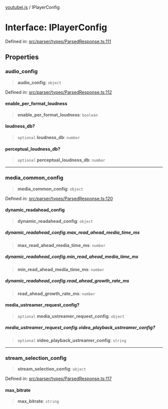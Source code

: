 [youtubei.js](../README.md) / IPlayerConfig

# Interface: IPlayerConfig

Defined in: [src/parser/types/ParsedResponse.ts:111](https://github.com/LuanRT/YouTube.js/blob/0733f60b57877f6b8b87dfd5cc6195b5085f5c09/src/parser/types/ParsedResponse.ts#L111)

## Properties

### audio\_config

> **audio\_config**: `object`

Defined in: [src/parser/types/ParsedResponse.ts:112](https://github.com/LuanRT/YouTube.js/blob/0733f60b57877f6b8b87dfd5cc6195b5085f5c09/src/parser/types/ParsedResponse.ts#L112)

#### enable\_per\_format\_loudness

> **enable\_per\_format\_loudness**: `boolean`

#### loudness\_db?

> `optional` **loudness\_db**: `number`

#### perceptual\_loudness\_db?

> `optional` **perceptual\_loudness\_db**: `number`

***

### media\_common\_config

> **media\_common\_config**: `object`

Defined in: [src/parser/types/ParsedResponse.ts:120](https://github.com/LuanRT/YouTube.js/blob/0733f60b57877f6b8b87dfd5cc6195b5085f5c09/src/parser/types/ParsedResponse.ts#L120)

#### dynamic\_readahead\_config

> **dynamic\_readahead\_config**: `object`

##### dynamic\_readahead\_config.max\_read\_ahead\_media\_time\_ms

> **max\_read\_ahead\_media\_time\_ms**: `number`

##### dynamic\_readahead\_config.min\_read\_ahead\_media\_time\_ms

> **min\_read\_ahead\_media\_time\_ms**: `number`

##### dynamic\_readahead\_config.read\_ahead\_growth\_rate\_ms

> **read\_ahead\_growth\_rate\_ms**: `number`

#### media\_ustreamer\_request\_config?

> `optional` **media\_ustreamer\_request\_config**: `object`

##### media\_ustreamer\_request\_config.video\_playback\_ustreamer\_config?

> `optional` **video\_playback\_ustreamer\_config**: `string`

***

### stream\_selection\_config

> **stream\_selection\_config**: `object`

Defined in: [src/parser/types/ParsedResponse.ts:117](https://github.com/LuanRT/YouTube.js/blob/0733f60b57877f6b8b87dfd5cc6195b5085f5c09/src/parser/types/ParsedResponse.ts#L117)

#### max\_bitrate

> **max\_bitrate**: `string`
